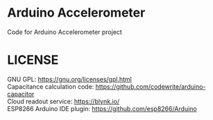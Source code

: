 # Arduino Accelerometer
Code for Arduino Accelerometer project
# LICENSE
GNU GPL: https://gnu.org/licenses/gpl.html <br />
Capacitance calculation code: https://github.com/codewrite/arduino-capacitor <br />
Cloud readout service: https://blynk.io/ <br />
ESP8266 Arduino IDE plugin: https://github.com/esp8266/Arduino
